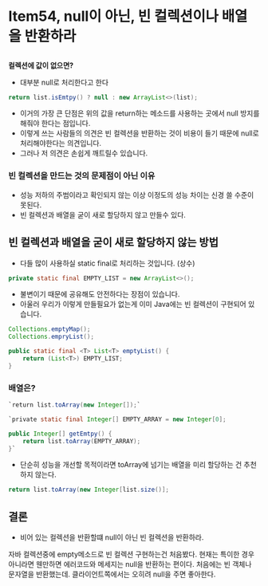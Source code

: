 # Item54, null이 아닌, 빈 컬렉션이나 배열을 반환하라

## 

**컬렉션에 값이 없으면?**

- 대부분 null로 처리한다고 한다

```java
return list.isEmtpy() ? null : new ArrayList<>(list);
```

- 이거의 가장 큰 단점은 위의 값을 return하는 메소드를 사용하는 곳에서 null 방지를 해줘야 한다는 점입니다.
- 이렇게 쓰는 사람들의 의견은 빈 컬렉션을 반환하는 것이 비용이 들기 때문에 null로 처리해야한다는 의견입니다.
- 그러나 저 의견은 손쉽게 깨트릴수 있습니다.

### **빈 컬렉션을 만드는 것의 문제점이 아닌 이유**

- 성능 저하의 주범이라고 확인되지 않는 이상 이정도의 성능 차이는 신경 쓸 수준이 못된다.
- 빈 컬렉션과 배열을 굳이 새로 할당하지 않고 만들수 있다.

## **빈 컬렉션과 배열을 굳이 새로 할당하지 않는 방법**

- 다들 많이 사용하실 static final로 처리하는 것입니다. (상수)

```java
private static final EMPTY_LIST = new ArrayList<>();
```

- 불변이기 때문에 공유해도 안전하다는 장점이 있습니다.
- 아울러 우리가 이렇게 만들필요가 없는게 이미 Java에는 빈 컬렉션이 구현되어 있습니다.

```java
Collections.emptyMap();
Collections.empryList();
```

```java
public static final <T> List<T> emptyList() {
    return (List<T>) EMPTY_LIST;
}
```

### **배열은?**

```java
`return list.toArray(new Integer[]);`

`private static final Integer[] EMPTY_ARRAY = new Integer[0];

public Integer[] getEmtpy() {
	return list.toArray(EMPTY_ARRAY);
}`
```

- 단순히 성능을 개선할 목적이라면 toArray에 넘기는 배열을 미리 할당하는 건 추천하지 않는다.

```java
return list.toArray(new Integer[list.size()];
```

## **결론**

- 비어 있는 컬렉션을 반환할떄 null이 아닌 빈 컬렉션을 반환하라.

자바 컬렉션중에 empty메소드로 빈 컬렉션 구현하는건 처음봤다. 현재는 특이한 경우 아니라면 웬만하면 에러코드와 메세지는 null을 반환하는 편이다. 처음에는 빈 객체나 문자열을 반환했는데. 클라이언트쪽에서는 오히려 null을 주면 좋아한다.
